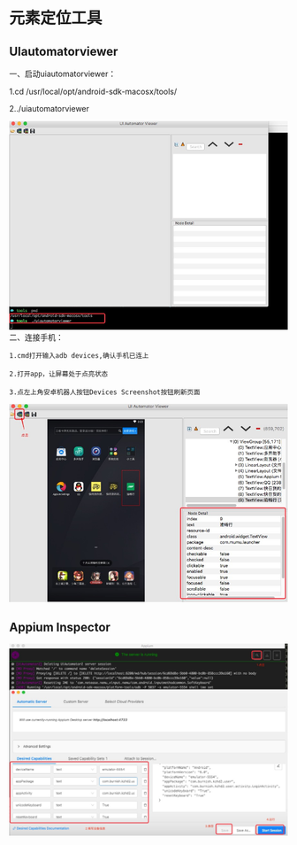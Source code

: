 
# 元素定位工具

## UIautomatorviewer

一、启动uiautomatorviewer：

1.cd /usr/local/opt/android-sdk-macosx/tools/

2../uiautomatorviewer

![images](./img/uiauto.png)
二、连接手机：

    1.cmd打开输入adb devices,确认手机已连上

    2.打开app，让屏幕处于点亮状态

    3.点左上角安卓机器人按钮Devices Screenshot按钮刷新页面

![images](./img/position.png)

## Appium Inspector

![images](./img/appium.png)

